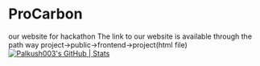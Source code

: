 # ProCarbon
our website for hackathon
The link to our website is available through the path way
project->public->frontend->project(html file)
[![Palkush003's GitHub | Stats](https://stats.quine.sh/Palkush003/github?theme=dark)](https://quine.sh?utm_source=widgets&utm_campaign=Palkush003)
